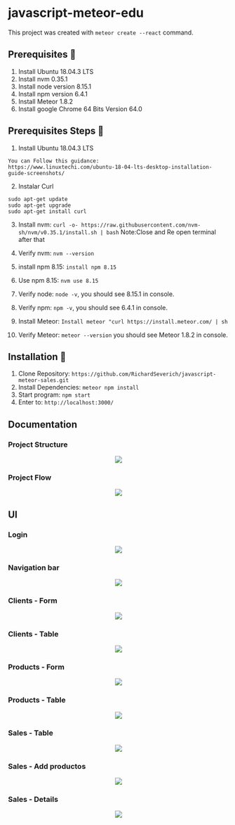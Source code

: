 # javascript-meteor-edu

This project was created with `meteor create --react` command.

## Prerequisites 🚀

1. Install Ubuntu 18.04.3 LTS
2. Install nvm 0.35.1
3. Install node version 8.15.1
4. Install npm version 6.4.1
5. Install Meteor 1.8.2
6. Install google Chrome 64 Bits Version 64.0

## Prerequisites Steps 🔨

1. Install Ubuntu 18.04.3 LTS

```
You can Follow this guidance:
https://www.linuxtechi.com/ubuntu-18-04-lts-desktop-installation-guide-screenshots/
```

2. Instalar Curl

```
sudo apt-get update
sudo apt-get upgrade
sudo apt-get install curl
```

3. Install nvm: `curl -o- https://raw.githubusercontent.com/nvm-sh/nvm/v0.35.1/install.sh | bash`
   Note:Close and Re open terminal after that

4. Verify nvm: `nvm --version`

5. install npm 8.15: `install npm 8.15`

6. Use npm 8.15: `nvm use 8.15`

7. Verify node: `node -v`, you should see 8.15.1 in console.

8. Verify npm: `npm -v`, you should see 6.4.1 in console.

9. Install Meteor: `Install meteor "curl https://install.meteor.com/ | sh`

10. Verify Meteor: `meteor --version` you should see Meteor 1.8.2 in console.

## Installation 🔧

1. Clone Repository: `https://github.com/RichardSeverich/javascript-meteor-sales.git`
2. Install Dependencies: `meteor npm install`
3. Start program: `npm start`
4. Enter to: `http://localhost:3000/`

## Documentation

### Project Structure

<p align="center">
  <img src="documentation/project-structure.jpg">
</p>

### Project Flow

<p align="center">
  <img src="documentation/project-flow.jpg">
</p>

## UI

### Login

<p align="center">
  <img src="documentation/ui-login.jpg">
</p>
 
### Navigation bar

<p align="center">
  <img src="documentation/ui-nav-bar.jpg">
</p>

### Clients - Form

<p align="center">
  <img src="documentation/ui-clients-form.jpg">
</p>

### Clients - Table

<p align="center">
  <img src="documentation/ui-clients-table.jpg">
</p>

### Products - Form

<p align="center">
  <img src="documentation/ui-products-form.jpg">
</p>

### Products - Table

<p align="center">
  <img src="documentation/ui-products-table.jpg">
</p>

### Sales - Table

<p align="center">
  <img src="documentation/ui-sales-table.jpg">
</p>

### Sales - Add productos

<p align="center">
  <img src="documentation/ui-sales-table-products.jpg">
</p>
 
### Sales - Details

<p align="center">
  <img src="documentation/ui-sales-table-details.jpg">
</p>
